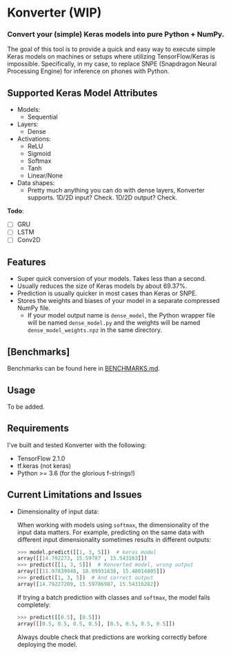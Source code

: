 # Konverter (WIP)
### Convert your (simple) Keras models into pure Python + NumPy.

The goal of this tool is to provide a quick and easy way to execute simple Keras models on machines or setups where utilizing TensorFlow/Keras is impossible. Specifically, in my case, to replace SNPE (Snapdragon Neural Processing Engine) for inference on phones with Python.

## Supported Keras Model Attributes
- Models:
  - Sequential
- Layers:
  - Dense
- Activations:
  - ReLU
  - Sigmoid
  - Softmax
  - Tanh
  - Linear/None
- Data shapes:
  - Pretty much anything you can do with dense layers, Konverter supports. 1D/2D input? Check. 1D/2D output? Check.

**Todo**:
- [ ] GRU
- [ ] LSTM
- [ ] Conv2D

## Features
- Super quick conversion of your models. Takes less than a second.
- Usually reduces the size of Keras models by about 69.37%.
- Prediction is usually quicker in most cases than Keras or SNPE.
- Stores the weights and biases of your model in a separate compressed NumPy file.
  - If your model output name is `dense_model`, the Python wrapper file will be named `dense_model.py` and the weights will be named `dense_model_weights.npz` in the same directory.

## [Benchmarks]
Benchmarks can be found here in [BENCHMARKS.md](BENCHMARKS.md).

## Usage
To be added.

## Requirements
I've built and tested Konverter with the following:
- TensorFlow 2.1.0
- tf.keras (not keras)
- Python >= 3.6 (for the glorious f-strings!)

## Current Limitations and Issues
- Dimensionality of input data:

  When working with models using `softmax`, the dimensionality of the input data matters. For example, predicting on the same data with different input dimensionality sometimes results in different outputs:
  ```python
  >>> model.predict([[1, 3, 5]])  # keras model
  array([[14.792273, 15.59787 , 15.543163]])
  >>> predict([[1, 3, 5]])  # Konverted model, wrong output
  array([[11.97839948, 18.09931636, 15.48014805]])
  >>> predict([1, 3, 5])  # And correct output
  array([14.79227209, 15.59786987, 15.54316282])
  ```

  If trying a batch prediction with classes and `softmax`, the model fails completely:
  ```python
  >>> predict([[0.5], [0.5]])
  array([[0.5, 0.5, 0.5, 0.5], [0.5, 0.5, 0.5, 0.5]])
  ```

  Always double check that predictions are working correctly before deploying the model.
